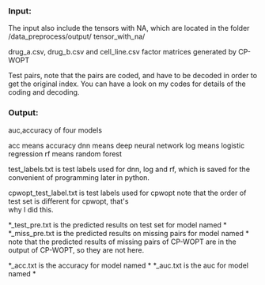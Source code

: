 ### Input:

The input also include the tensors with NA, which are located in 
the folder /data_preprocess/output/
tensor_with_na/

drug_a.csv, drug_b.csv and cell_line.csv factor matrices generated by
CP-WOPT


Test pairs, note that the pairs are coded, and have to be decoded
in order to get the original index. You can have a look on my codes
for details of the coding and decoding.

### Output:

auc,accuracy of four models

acc means accuracy
dnn means deep neural network
log means logistic regression
rf means random forest

test_labels.txt is test labels used for dnn, log and rf, which is saved
for the convenient of programming later in python.

cpwopt_test_label.txt is test labels used for cpwopt
note that the order of test set is different for cpwopt, that's  
why I did this.

*_test_pre.txt is the predicted results on test set for model named * 
*_miss_pre.txt is the predicted results on missing pairs for model named *
note that the predicted results of missing pairs of CP-WOPT are in the output
of CP-WOPT, so they are not here.

*_acc.txt is the accuracy for model named *
*_auc.txt is the auc for model named *
